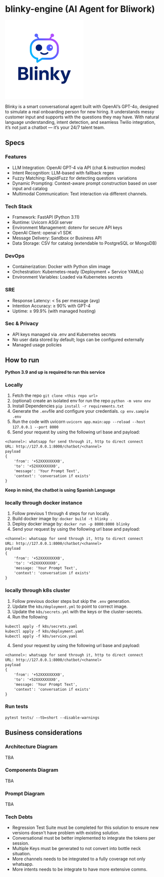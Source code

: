 # blinky-engine (AI Agent for Bliwork)

![orange-biscuit](images/blinky.png)

Blinky is a smart conversational agent built with OpenAI’s GPT-4o, designed to simulate a real onboarding person for new hiring. It understands messy customer input and supports with the questions they may have. With natural language understanding, intent detection, and seamless Twilio integration, it’s not just a chatbot — it’s your 24/7 talent team.

## Specs
### Features
- LLM Integration: OpenAI GPT-4 via API (chat & instruction modes)
- Intent Recognition: LLM-based with fallback regex
- Fuzzy Matching: RapidFuzz for detecting questions variations
- Dynamic Prompting: Context-aware prompt construction based on user input and catalog
- Multimodal Communication: Text interaction via different channels.

### Tech Stack
- Framework: FastAPI (Python 3.11)
- Runtime: Uvicorn ASGI server
- Environment Management: dotenv for secure API keys
- OpenAI Client: openai v1 SDK
- Message Delivery: Sandbox or Business API
- Data Storage: CSV for catalog (extendable to PostgreSQL or MongoDB)

### DevOps
- Containerization: Docker with Python slim image
- Orchestration: Kubernetes-ready (Deployment + Service YAMLs)
- Environment Variables: Loaded via Kubernetes secrets

### SRE
- Response Latency: < 5s per message (avg)
- Intention Accuracy: ≥ 90% with GPT-4
- Uptime: ≥ 99.9% (with managed hosting)

### Sec & Privacy
- API keys managed via .env and Kubernetes secrets
- No user data stored by default; logs can be configured externally
- Managed usage policies

## How to run 
**Python 3.9 and up is required to run this service**

### Locally
1. Fetch the repo `git clone <this repo url>`
2. (optional) create an isolated env for run the repo `python -m venv env`
3. Install Dependencies `pip install -r requirements.txt`
4. Generate the `.env`file and configure your credentials. `cp env.sample .env`
5.  Run the code with uvicorn `uvicorn app.main:app --reload --host 127.0.0.1 --port 8000`
6. Send your request by using the following url base and payload:
```
<channel>: whatsapp for send through it, http to direct connect
URL: http://127.0.0.1:8000/chatbot/<channel>
payload
{ 
    'from': '+52XXXXXXXX0',
    'to': '+52XXXXXXXX0',
    'message': 'Your Prompt Text',
    'context': 'conversation if exists'
}
```
**Keep in mind, the chatbot is using Spanish Language**

### locally through docker instance
1. Follow previous 1 through 4 steps for run locally.
2. Build docker image by: `docker build -t blinky .`
3. Deploy docker image by: `docker run -p 8000:8000 blinky`
4. Send your request by using the following url base and payload:
```
<channel>: whatsapp for send through it, http to direct connect
URL: http://127.0.0.1:8000/chatbot/<channel>
payload
{ 
    'from': '+52XXXXXXXX0',
    'to': '+52XXXXXXXX0',
    'message: 'Your Prompt Text',
    'context': 'conversation if exists'
}
```

### locally through k8s cluster
1. Follow previous docker steps but skip the `.env` generation.
2. Update the `k8s/deployment.yml` to point to correct image.
3. Update the `k8s/secrets.yml` with the keys or the cluster-secrets.
3. Run the following 
```shell
kubectl apply -f k8s/secrets.yaml
kubectl apply -f k8s/deployment.yaml
kubectl apply -f k8s/service.yaml
```
4. Send your request by using the following url base and payload:
```
<channel>: whatsapp for send through it, http to direct connect
URL: http://127.0.0.1:8000/chatbot/<channel>
payload
{ 
    'from': '+52XXXXXXXX0',
    'to': '+52XXXXXXXX0',
    'message: 'Your Prompt Text',
    'context': 'conversation if exists'
}
```
### Run tests
`pytest tests/ --tb=short --disable-warnings`

## Business considerations
### Architecture Diagram
TBA
### Components Diagram
TBA
### Prompt Diagram
TBA

### Tech Debts
- Regression Test Suite must be completed for this solution to ensure new versions doesn't have problem with existing solution.
- Conversational must be better implemented to integrate the tokens per session.
- Multiple Keys must be generated to not convert into bottle neck situation.
- More channels needs to be integrated to a fully coverage not only whatsapp.
- More intents needs to be integrate to have more extensive comms.